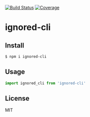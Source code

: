 [![Build Status](https://travis-ci.org/kaelzhang/node-ignored-cli.svg?branch=master)](https://travis-ci.org/kaelzhang/node-ignored-cli)
[![Coverage](https://codecov.io/gh/kaelzhang/node-ignored-cli/branch/master/graph/badge.svg)](https://codecov.io/gh/kaelzhang/node-ignored-cli)
<!-- optional appveyor tst
[![Windows Build Status](https://ci.appveyor.com/api/projects/status/github/kaelzhang/node-ignored-cli?branch=master&svg=true)](https://ci.appveyor.com/project/kaelzhang/node-ignored-cli)
-->
<!-- optional npm version
[![NPM version](https://badge.fury.io/js/ignored-cli.svg)](http://badge.fury.io/js/ignored-cli)
-->
<!-- optional npm downloads
[![npm module downloads per month](http://img.shields.io/npm/dm/ignored-cli.svg)](https://www.npmjs.org/package/ignored-cli)
-->
<!-- optional dependency status
[![Dependency Status](https://david-dm.org/kaelzhang/node-ignored-cli.svg)](https://david-dm.org/kaelzhang/node-ignored-cli)
-->

# ignored-cli

<!-- description -->

## Install

```sh
$ npm i ignored-cli
```

## Usage

```js
import ignored_cli from 'ignored-cli'
```

## License

MIT
